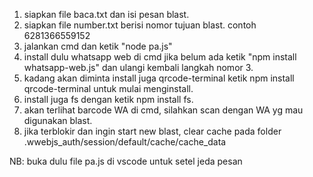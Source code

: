 1. siapkan file baca.txt dan isi pesan blast.
2. siapkan file number.txt berisi nomor tujuan blast. contoh 6281366559152
3. jalankan cmd dan ketik "node pa.js"
4. install dulu whatsapp web di cmd jika belum ada ketik "npm install whatsapp-web.js" dan ulangi kembali langkah nomor 3.
5. kadang akan diminta install juga qrcode-terminal ketik npm install qrcode-terminal untuk mulai menginstall.
6. install juga fs dengan ketik npm install fs.
7. akan terlihat barcode WA di cmd, silahkan scan dengan WA yg mau digunakan blast.
8. jika terblokir dan ingin start new blast, clear cache pada folder .wwebjs_auth/session/default/cache/cache_data


NB: buka dulu file pa.js di vscode untuk setel jeda pesan
